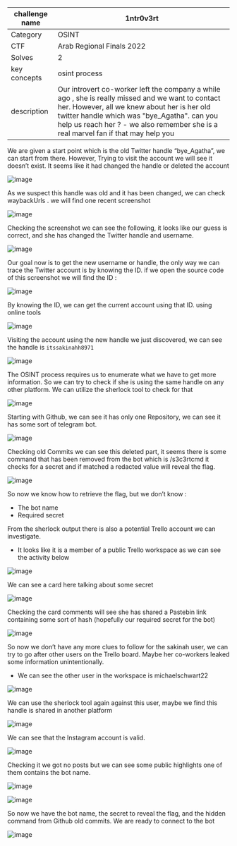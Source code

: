| challenge name | 1ntr0v3rt |
| -------- | ------- |
| Category | OSINT |
| CTF | Arab Regional Finals 2022 |
| Solves | 2 |
| key concepts | osint process  |
| description | Our introvert co-worker left the company a while ago , she is really missed and we want to contact her. However, all we knew about her is her old twitter handle which was "bye_Agatha". can you help us reach her ? - we also remember she is a real marvel fan if that may help you |

We are given a start point which is the old Twitter handle “bye_Agatha”, we can start from there.
However, Trying to visit the account we will see it doesn’t exist. It seems like it had changed the handle or deleted the account

![image](https://github.com/HussienMisbah/OSINT1337/assets/67979878/7b84f0e2-8655-4ca7-96aa-eedc202e4700)


As we suspect this handle was old and it has been changed, we can check waybackUrls . we will find one recent  screenshot


![image](https://github.com/HussienMisbah/OSINT1337/assets/67979878/8554e747-956e-4af4-a286-0ff77f1554ba)


Checking the screenshot we can see the following, it looks like our guess is correct, and she has changed the Twitter handle and username.

![image](https://github.com/HussienMisbah/OSINT1337/assets/67979878/5b492761-8072-4ab8-8b83-e7cef10b6f87)


Our goal now is to get the new username or handle, the only way we can trace the Twitter account is by knowing the ID. if we open the source code of this screenshot we will find the ID :


![image](https://github.com/HussienMisbah/OSINT1337/assets/67979878/d8d5a764-aeca-4017-ad11-380c436d0071)


By knowing the ID, we can get the current account using that ID. using online tools


![image](https://github.com/HussienMisbah/OSINT1337/assets/67979878/894b55d2-186e-4c1e-a2fb-858dc3e8aab5)


Visiting the account using the new handle we just discovered, we can see the handle is ``itssakinahh8971``


![image](https://github.com/HussienMisbah/OSINT1337/assets/67979878/2aa1da41-db36-48a5-a0b5-91b6c1e5fc51)


The OSINT process requires us to enumerate what we have to get more information. So we can try to check if she is using the same handle on any other platform. We can utilize the sherlock tool to check for that 

![image](https://github.com/HussienMisbah/OSINT1337/assets/67979878/6b9e6e36-64d9-430d-bd19-9ddf7bad974b)


Starting with Github, we can see it has only one Repository, we can see it has some sort of telegram bot. 

![image](https://github.com/HussienMisbah/OSINT1337/assets/67979878/11e426b6-2631-4271-9724-1e40c081de18)


Checking old Commits we can see this deleted part, it seems there is some command that has been removed from the bot which is /s3c3rtcmd it checks for a secret and if matched a redacted value will reveal the flag.

![image](https://github.com/HussienMisbah/OSINT1337/assets/67979878/313dd419-2103-46fa-9df4-cac1f2f4098c)


So now we know how to retrieve the flag, but we don’t know :
- The bot name
- Required secret

From the sherlock output there is also a potential Trello account we can investigate.

- It looks like it is a member of a public Trello workspace as we can see the activity below

![image](https://github.com/HussienMisbah/OSINT1337/assets/67979878/a57a881d-9544-49b2-910c-a49fe0458bb7)


We can see a card here talking about some secret

![image](https://github.com/HussienMisbah/OSINT1337/assets/67979878/b08a8bef-4056-43ae-8b25-d908842c0072)


Checking the card comments will see she has shared a Pastebin link containing some sort of hash (hopefully our required secret for the bot)

![image](https://github.com/HussienMisbah/OSINT1337/assets/67979878/47298236-71cd-4b17-be73-aa1f72e0673a)



So now we don’t have any more clues to follow for the sakinah user, we can try to go after other users on the Trello board. Maybe her co-workers leaked some information unintentionally.

- We can see the other user in the workspace is michaelschwart22

![image](https://github.com/HussienMisbah/OSINT1337/assets/67979878/1e31f0f5-c93c-4541-b48d-9dc1d6d837cf)


We can use the sherlock tool again against this user, maybe we find this handle is shared in another platform

![image](https://github.com/HussienMisbah/OSINT1337/assets/67979878/83771eff-a500-4348-ae72-5a36c87fabec)


We can see that the Instagram account is valid. 

![image](https://github.com/HussienMisbah/OSINT1337/assets/67979878/18ee8d90-0a95-4213-967e-e99b37a48ddb)

Checking it we got no posts but we can see some public highlights one of them contains the bot name.

![image](https://github.com/HussienMisbah/OSINT1337/assets/67979878/e837360b-d5ce-4d6f-9cee-71f07c59a123)

![image](https://github.com/HussienMisbah/OSINT1337/assets/67979878/1ba9e9d8-b8ec-47dc-937e-6e4c24359b44)


So now we have the bot name, the secret to reveal the flag, and the hidden command from Github old commits. We are ready to connect to the bot

![image](https://github.com/HussienMisbah/OSINT1337/assets/67979878/ea4e97d6-4a7d-4f58-a6f9-91d7aeb5ed93)

